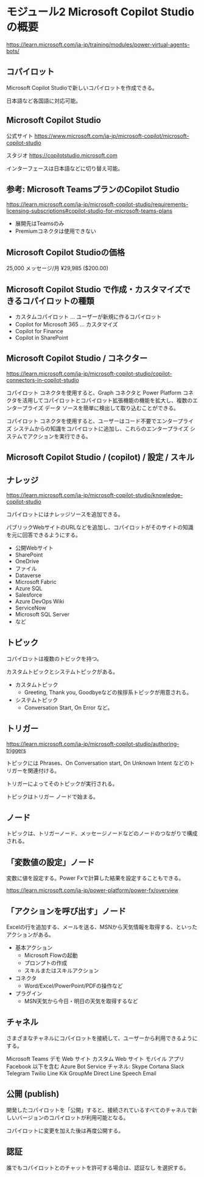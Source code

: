 # モジュール2 Microsoft Copilot Studio の概要

https://learn.microsoft.com/ja-jp/training/modules/power-virtual-agents-bots/


## コパイロット

Microsoft Copilot Studioで新しいコパイロットを作成できる。

日本語など各国語に対応可能。

## Microsoft Copilot Studio

公式サイト
https://www.microsoft.com/ja-jp/microsoft-copilot/microsoft-copilot-studio

スタジオ
https://copilotstudio.microsoft.com

インターフェースは日本語などに切り替え可能。

## 参考: Microsoft TeamsプランのCopilot Studio

https://learn.microsoft.com/ja-jp/microsoft-copilot-studio/requirements-licensing-subscriptions#copilot-studio-for-microsoft-teams-plans

- 展開先はTeamsのみ
- Premiumコネクタは使用できない

## Microsoft Copilot Studioの価格

25,000 メッセージ/月 ¥29,985 ($200.00)

## Microsoft Copilot Studio で作成・カスタマイズできるコパイロットの種類


- カスタムコパイロット ... ユーザーが新規に作るコパイロット
- Copilot for Microsoft 365 ... カスタマイズ
- Copilot for Finance
- Copilot in SharePoint

## Microsoft Copilot Studio / コネクター

https://learn.microsoft.com/ja-jp/microsoft-copilot-studio/copilot-connectors-in-copilot-studio

コパイロット コネクタを使用すると、Graph コネクタと Power Platform コネクタを活用してコパイロットとコパイロット拡張機能の機能を拡大し、複数のエンタープライズ データ ソースを簡単に検出して取り込むことができる。

コパイロット コネクタを使用すると、ユーザーはコード不要でエンタープライズ システムからの知識をコパイロットに追加し、これらのエンタープライズ システムでアクションを実行できる。

## Microsoft Copilot Studio / (copilot) / 設定 / スキル


## ナレッジ

https://learn.microsoft.com/ja-jp/microsoft-copilot-studio/knowledge-copilot-studio

コパイロットにはナレッジソースを追加できる。

パブリックWebサイトのURLなどを追加し、コパイロットがそのサイトの知識を元に回答できるようにする。

- 公開Webサイト
- SharePoint
- OneDrive
- ファイル
- Dataverse
- Microsoft Fabric
- Azure SQL
- Salesforce
- Azure DevOps Wiki
- ServiceNow
- Microsoft SQL Server
- など


## トピック

コパイロットは複数のトピックを持つ。

カスタムトピックとシステムトピックがある。

- カスタムトピック
  - Greeting, Thank you, Goodbyeなどの挨拶系トピックが用意される。
- システムトピック
  - Conversation Start, On Error など。

## トリガー

https://learn.microsoft.com/ja-jp/microsoft-copilot-studio/authoring-triggers

トピックには Phrases、On Conversation start, On Unknown Intent などのトリガーを関連付ける。

トリガーによってそのトピックが実行される。

トピックはトリガー ノードで始まる。

## ノード

トピックは、トリガーノード、メッセージノードなどのノードのつながりで構成される。

## 「変数値の設定」ノード

変数に値を設定する。Power Fxで計算した結果を設定することもできる。

https://learn.microsoft.com/ja-jp/power-platform/power-fx/overview

## 「アクションを呼び出す」ノード

Excelの行を追加する、メールを送る、MSNから天気情報を取得する、といったアクションがある。

- 基本アクション
  - Microsoft Flowの起動
  - プロンプトの作成
  - スキルまたはスキルアクション
- コネクタ
  - Word/Excel/PowerPoint/PDFの操作など
- プラグイン
  - MSN天気から今日・明日の天気を取得するなど

## チャネル

さまざまなチャネルにコパイロットを接続して、ユーザーから利用できるようにする。

Microsoft Teams
デモ Web サイト
カスタム Web サイト
モバイル アプリ
Facebook
以下を含む Azure Bot Service チャネル:
Skype
Cortana
Slack
Telegram
Twilio
Line
Kik
GroupMe
Direct Line Speech
Email

## 公開 (publish)

開発したコパイロットを「公開」すると、接続されているすべてのチャネルで新しいバージョンのコパイロットが利用可能となる。

コパイロットに変更を加えた後は再度公開する。

## 認証

誰でもコパイロットとのチャットを許可する場合は、認証なし を選択する。